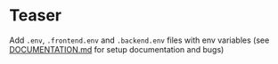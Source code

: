 # Teaser

Add `.env`, `.frontend.env` and `.backend.env` files with env variables (see [DOCUMENTATION.md](docs/DOCUMENTATION.md) for setup documentation and bugs)
